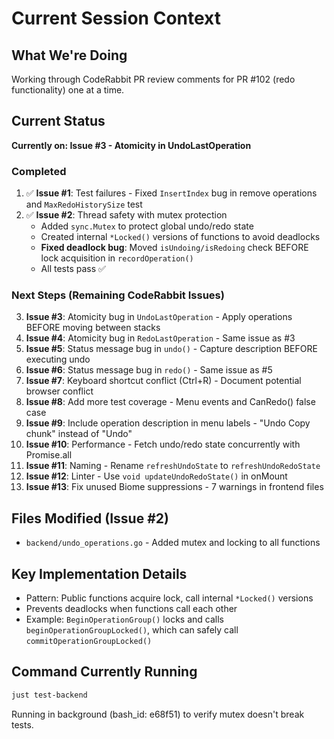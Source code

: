 # Current Session Context

## What We're Doing
Working through CodeRabbit PR review comments for PR #102 (redo functionality) one at a time.

## Current Status
**Currently on: Issue #3 - Atomicity in UndoLastOperation**

### Completed
1. ✅ **Issue #1**: Test failures - Fixed `InsertIndex` bug in remove operations and `MaxRedoHistorySize` test
2. ✅ **Issue #2**: Thread safety with mutex protection
   - Added `sync.Mutex` to protect global undo/redo state
   - Created internal `*Locked()` versions of functions to avoid deadlocks
   - **Fixed deadlock bug**: Moved `isUndoing/isRedoing` check BEFORE lock acquisition in `recordOperation()`
   - All tests pass ✅

### Next Steps (Remaining CodeRabbit Issues)
3. **Issue #3**: Atomicity bug in `UndoLastOperation` - Apply operations BEFORE moving between stacks
4. **Issue #4**: Atomicity bug in `RedoLastOperation` - Same issue as #3
5. **Issue #5**: Status message bug in `undo()` - Capture description BEFORE executing undo
6. **Issue #6**: Status message bug in `redo()` - Same issue as #5
7. **Issue #7**: Keyboard shortcut conflict (Ctrl+R) - Document potential browser conflict
8. **Issue #8**: Add more test coverage - Menu events and CanRedo() false case
9. **Issue #9**: Include operation description in menu labels - "Undo Copy chunk" instead of "Undo"
10. **Issue #10**: Performance - Fetch undo/redo state concurrently with Promise.all
11. **Issue #11**: Naming - Rename `refreshUndoState` to `refreshUndoRedoState`
12. **Issue #12**: Linter - Use `void updateUndoRedoState()` in onMount
13. **Issue #13**: Fix unused Biome suppressions - 7 warnings in frontend files

## Files Modified (Issue #2)
- `backend/undo_operations.go` - Added mutex and locking to all functions

## Key Implementation Details
- Pattern: Public functions acquire lock, call internal `*Locked()` versions
- Prevents deadlocks when functions call each other
- Example: `BeginOperationGroup()` locks and calls `beginOperationGroupLocked()`, which can safely call `commitOperationGroupLocked()`

## Command Currently Running
```bash
just test-backend
```
Running in background (bash_id: e68f51) to verify mutex doesn't break tests.
